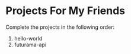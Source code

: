 # Projects For My Friends

Complete the projects in the following order:
1. hello-world
2. futurama-api
